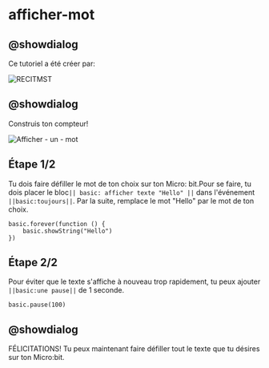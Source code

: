 # afficher-mot

## @showdialog
Ce tutoriel a été créer par:

![RECITMST](https://drive.google.com/uc?id=1YsdDZIAnwl9ZNGyIEu6d0xQoCtZ8eRXa)
  
## @showdialog

Construis ton compteur!

![Afficher - un - mot](https://drive.google.com/uc?id=12b27EdxCzUXcN1cO107THvChOvC6aqNp)

## Étape 1/2

Tu dois faire défiller le mot de ton choix sur ton Micro: bit.Pour se faire, tu dois placer le bloc`` || basic: afficher texte "Hello" || `` dans l'événement ``||basic:toujours||``.  Par la suite, remplace le mot "Hello" par le mot de ton choix.

```blocks
basic.forever(function () {
    basic.showString("Hello")
})
```

## Étape 2/2

Pour éviter que le texte s'affiche à nouveau trop rapidement, tu peux ajouter ``||basic:une pause||`` de 1 seconde.

```blocks
basic.pause(100)
```

## @showdialog

FÉLICITATIONS!  Tu peux maintenant faire défiller tout le texte que tu désires sur ton Micro:bit.